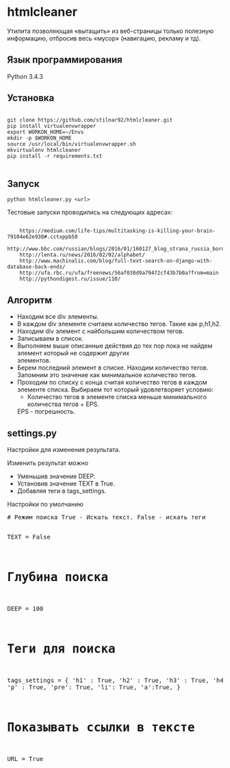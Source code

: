 # htmlcleaner

<p> Утилита позволяющая «вытащить» из веб-страницы только полезную информацию, отбросив весь «мусор» (навигацию, рекламу и тд).</p>

<h2>Язык программирования</h2>
<p>Python 3.4.3</p>
<h2>Установка</h2>

<pre>
<code>
git clone https://github.com/stilnar92/htmlcleaner.git
pip install virtualenvwrapper
export WORKON_HOME=~/Envs
mkdir -p $WORKON_HOME
source /usr/local/bin/virtualenvwrapper.sh
mkvirtualenv htmlcleaner
pip install -r requirements.txt
</code>
</pre>

<h2>Запуск</h2>

<pre><code>python htmlcleaner.py &lt;url&gt;
</code></pre>

<p>Тестовые запуски проводились на следующих адресах:</p>

<pre><code>
    https://medium.com/life-tips/multitasking-is-killing-your-brain-79104e62e930#.cctxppb58
    http://www.bbc.com/russian/blogs/2016/01/160127_blog_strana_russia_border_control
    http://lenta.ru/news/2016/02/02/alphabet/
    http://www.machinalis.com/blog/full-text-search-on-django-with-database-back-ends/
    http://ufa.rbc.ru/ufa/freenews/56af038d9a79472cf43b7b0a?from=main
    http://pythondigest.ru/issue/110/
</code></pre>



<h2>Алгоритм</h2>
<ul>
<li>Находим все  div элементы. </li>
<li>В каждом div элементе считаем количество тегов. Такие как p,h1,h2. </li>
<li>Находим div  элемент с найбольшим количеством тегов. </li>
<li>Записываем в список. </li>
<li>Выполняем выше описанные действия до тех пор пока не найдем <div> элемент который  не содержит других <div> элементов. </li>
<li>Берем последний элемент в списке. Находим количество тегов. Запомним это значение как минимальное количество тегов.</li>
<li>Проходим по списку с конца считая количество тегов в каждом элементе списка. Выбираем тот который удовлетворяет условию: <ul><li>Количество тегов в элементе списка меньше минимального количества тегов + EPS.</li></ul>EPS - погрешность.</li>
</ul>

<h2>settings.py</h2>
<p>Настройки для изменения  результата.</p>
<p>Изменить результат можно</p>
<ul>
<li> Уменьшив значение DEEP.</li>
<li>Установив значение TEXT в True.</li>
<li>Добавляя теги в tags_settings.</li>
</ul>
<p>Настройки по умолчанию</p>
<pre>
# Режим поиска True - Искать текст. False - искать теги

TEXT = False

# Глубина поиска 
DEEP = 100
# Теги для поиска
tags_settings = {
                 'h1' : True,
                 'h2' : True, 
                 'h3' : True, 
                 'h4' : True, 
                 'p' :  True,
                 'pre': True,
                 'li':  True,
                 'a':True,
}
# Показывать ссылки в тексте
URL = True
</code>
</pre>

